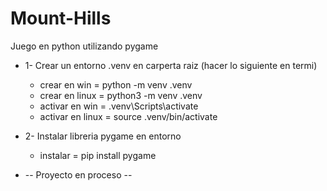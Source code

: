 # Mount-Hills
Juego en python utilizando pygame


* 1- Crear un entorno .venv en carperta raiz (hacer lo siguiente en termi)
  - crear en win = python -m venv .venv
  - crear en linux = python3 -m venv .venv
  - activar en win = .venv\Scripts\activate
  - activar en linux = source .venv/bin/activate
* 2- Instalar libreria pygame en entorno
  - instalar = pip install pygame
 
* -- Proyecto en proceso -- 
